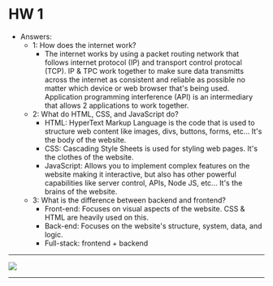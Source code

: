 # HW 1
* Answers: 
    * 1: How does the internet work? 
        * The internet works by using a packet routing network that follows internet protocol (IP) and transport control protocal (TCP). IP & TPC work together to make sure data transmitts across the internet as consistent and reliable as possible no matter which device or web browser that's being used. Application programming interference (API) is an intermediary that allows 2 applications to work together. 
    * 2: What do HTML, CSS, and JavaScript do?
        * HTML: HyperText Markup Language is the code that is used to structure web content like images, divs, buttons, forms, etc... It's the body of the website. 
        * CSS: Cascading Style Sheets is used for styling web pages. It's the clothes of the website. 
        * JavaScript: Allows you to implement complex features on the website making it interactive, but also has other powerful capabilities like server control, APIs, Node JS, etc... It's the brains of the website. 
    * 3: What is the difference between backend and frontend?
        * Front-end: Focuses on visual aspects of the website. CSS & HTML are heavily used on this.
        * Back-end: Focuses on the website's structure, system, data, and logic. 
        * Full-stack: frontend + backend 

---

![](https://i.redd.it/561zhyyucky71.jpg) 

--- 